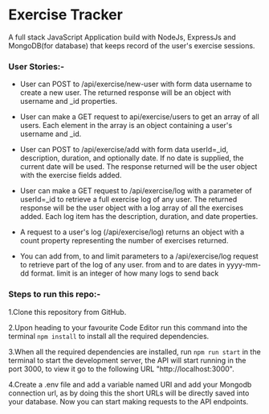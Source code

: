 # Exercise Tracker

A full stack JavaScript Application build with NodeJs, ExpressJs and MongoDB(for database) that keeps record of the user's exercise sessions.
### User Stories:-
- User can POST to /api/exercise/new-user with form data username to create a new user. The returned response will be an object with username and _id properties.

- User can make a GET request to api/exercise/users to get an array of all users. Each element in the array is an object containing a user's username and _id.

- User can POST to /api/exercise/add with form data userId=_id, description, duration, and optionally date. If no date is supplied, the current date will be used. The response returned will be the user object with the exercise fields added.

- User can make a GET request to /api/exercise/log with a parameter of userId=_id to retrieve a full exercise log of any user. The returned response will be the user object with a log array of all the exercises added. Each log item has the description, duration, and date properties.

- A request to a user's log (/api/exercise/log) returns an object with a count property representing the number of exercises returned.

- You can add from, to and limit parameters to a /api/exercise/log request to retrieve part of the log of any user. from and to are dates in yyyy-mm-dd format. limit is an integer of how many logs to send back
### Steps to run this repo:-
1.Clone this repository from GitHub.

2.Upon heading to your favourite Code Editor run this command into the terminal ```npm install``` to install all the required dependencies.

3.When all the required dependencies are installed, run ```npm run start``` in the terminal to start the development server, the API will start running in the port 3000, to view it go to the following URL "http://localhost:3000".

4.Create a .env file and add a variable named URI and add your Mongodb connection url, as by doing this the short URLs will be directly saved into your database. Now you can start making requests to the API endpoints.
